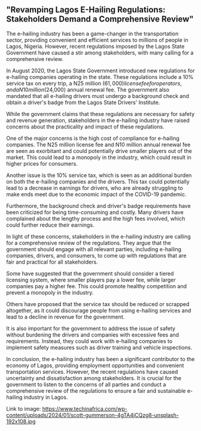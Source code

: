 ## "Revamping Lagos E-Hailing Regulations: Stakeholders Demand a Comprehensive Review"

The e-hailing industry has been a game-changer in the transportation sector, providing convenient and efficient services to millions of people in Lagos, Nigeria. However, recent regulations imposed by the Lagos State Government have caused a stir among stakeholders, with many calling for a comprehensive review.

In August 2020, the Lagos State Government introduced new regulations for e-hailing companies operating in the state. These regulations include a 10% service tax on every trip, a N25 million ($61,000) license fee for operators, and a N10 million ($24,000) annual renewal fee. The government also mandated that all e-hailing drivers must undergo a background check and obtain a driver's badge from the Lagos State Drivers' Institute.

While the government claims that these regulations are necessary for safety and revenue generation, stakeholders in the e-hailing industry have raised concerns about the practicality and impact of these regulations.

One of the major concerns is the high cost of compliance for e-hailing companies. The N25 million license fee and N10 million annual renewal fee are seen as exorbitant and could potentially drive smaller players out of the market. This could lead to a monopoly in the industry, which could result in higher prices for consumers.

Another issue is the 10% service tax, which is seen as an additional burden on both the e-hailing companies and the drivers. This tax could potentially lead to a decrease in earnings for drivers, who are already struggling to make ends meet due to the economic impact of the COVID-19 pandemic.

Furthermore, the background check and driver's badge requirements have been criticized for being time-consuming and costly. Many drivers have complained about the lengthy process and the high fees involved, which could further reduce their earnings.

In light of these concerns, stakeholders in the e-hailing industry are calling for a comprehensive review of the regulations. They argue that the government should engage with all relevant parties, including e-hailing companies, drivers, and consumers, to come up with regulations that are fair and practical for all stakeholders.

Some have suggested that the government should consider a tiered licensing system, where smaller players pay a lower fee, while larger companies pay a higher fee. This could promote healthy competition and prevent a monopoly in the industry.

Others have proposed that the service tax should be reduced or scrapped altogether, as it could discourage people from using e-hailing services and lead to a decline in revenue for the government.

It is also important for the government to address the issue of safety without burdening the drivers and companies with excessive fees and requirements. Instead, they could work with e-hailing companies to implement safety measures such as driver training and vehicle inspections.

In conclusion, the e-hailing industry has been a significant contributor to the economy of Lagos, providing employment opportunities and convenient transportation services. However, the recent regulations have caused uncertainty and dissatisfaction among stakeholders. It is crucial for the government to listen to the concerns of all parties and conduct a comprehensive review of the regulations to ensure a fair and sustainable e-hailing industry in Lagos.

Link to image: https://www.techinafrica.com/wp-content/uploads/2024/01/scott-gummerson-4gTA4jCQzg8-unsplash-192x108.jpg